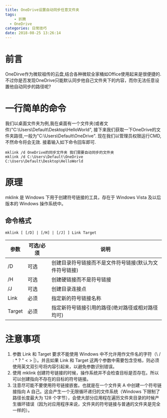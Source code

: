 ```yaml
---
title: OneDrive设置自动同步任意文件夹
tags:
	- 折腾
  - OneDrive
categories: 日常技巧
date: 2018-08-25 13:26:14
---
```

# 前言
OneDirve作为微软祖传的云盘,结合各种微软全家桶如Office使用起来是很便捷的.
不过你是否发现OneDrive只能默认同步他自己文件夹下的内容，而你无法任意设置他自动同步的路径呢?
# 一行简单的命令
我们以桌面文件夹为例,我在桌面有一个文件夹(或者文件)"C:\Users\Default\Desktop\HelloWorld",
接下来我们获取一下OneDrive的文件夹路径,一般为"C:\Users\Default\OneDrive".
现在我们以管理员权限运行CMD,不然命令将会无效.
接着输入如下命令回车即可.
```dos
mklink /d OneDrive的同步文件夹 我们需要自动同步的文件夹
mklink /d C:\Users\Default\OneDrive C:\Users\Default\Desktop\HelloWorld
```
# 原理
mklink 是 Windows 下用于创建符号链接的工具，存在于 Windows Vista 及以后版本的 Windows 操作系统中。
## 命令格式
```dos
mklink [ [/D] | [/H] | [/J] ] Link Target
```

|参数|可选/必须|说明|
|-----|-----|-----|
|/D|可选|创建目录符号链接而不是文件符号链接(默认为文件符号链接)|
|/H|可选|创建硬链接而不是符号链接|
|/J|可选|创建目录连接点|
|Link|必须|指定新的符号链接名称|
|Target|必须|指定新符号链接引用的路径(绝对路径或相对路径均可)|
# 注意事项
1. 参数 Link 和 Target 要求不能使用 Windows 中不允许用作文件名的字符（\ / : * ? " < > |）。并且如果 Link 和 Target 这两个参数中需要包含空格，则必须使用英文双引号将内容引起来，以避免参数识别错误。
2. 使用 mklink 创建符号链接的时候，操作系统并不会检查目标是否存在。所以可以创建指向不存在的目标的符号链接。
3. 注意尽可能不要使用符号链接嵌套。也就是在一个文件夹 A 中创建一个符号链接指向 A 自己。这会产生一个无限循环递归的文件系统（Windows 下限制了路径长度最大为 128 个字节），会使大部分应用程在遍历文件夹目录的时候产生循环错误（因为对应用程序来说，文件夹的符号链接与普通的文件夹是完全一样的）。